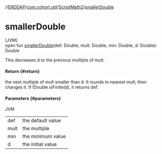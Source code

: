 //[ERDDAP](../../../index.md)/[com.cohort.util](../index.md)/[ScriptMath2](index.md)/[smallerDouble](smaller-double.md)

# smallerDouble

[JVM]\
open fun [smallerDouble](smaller-double.md)(def: Double, mult: Double, min: Double, d: Double): Double

This decreases d to the previous multiple of mult.

#### Return {#return}

the next multiple of mult smaller than d. It rounds to nearest mult, then changes it. If !Double.isFinite(d), it returns def.

#### Parameters {#parameters}

JVM

| | |
|---|---|
| def | the default value |
| mult | the multiple |
| min | the minimum value |
| d | the initial value |